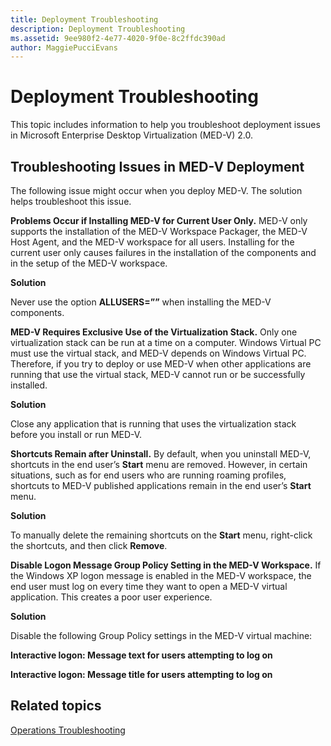 ```yaml
---
title: Deployment Troubleshooting
description: Deployment Troubleshooting
ms.assetid: 9ee980f2-4e77-4020-9f0e-8c2ffdc390ad
author: MaggiePucciEvans
---
```


# Deployment Troubleshooting


This topic includes information to help you troubleshoot deployment issues in Microsoft Enterprise Desktop Virtualization (MED-V) 2.0.

## Troubleshooting Issues in MED-V Deployment


The following issue might occur when you deploy MED-V. The solution helps troubleshoot this issue.

**Problems Occur if Installing MED-V for Current User Only.** MED-V only supports the installation of the MED-V Workspace Packager, the MED-V Host Agent, and the MED-V workspace for all users. Installing for the current user only causes failures in the installation of the components and in the setup of the MED-V workspace.

**Solution**

Never use the option **ALLUSERS=””** when installing the MED-V components.

**MED-V Requires Exclusive Use of the Virtualization Stack.** Only one virtualization stack can be run at a time on a computer. Windows Virtual PC must use the virtual stack, and MED-V depends on Windows Virtual PC. Therefore, if you try to deploy or use MED-V when other applications are running that use the virtual stack, MED-V cannot run or be successfully installed.

**Solution**

Close any application that is running that uses the virtualization stack before you install or run MED-V.

**Shortcuts Remain after Uninstall.** By default, when you uninstall MED-V, shortcuts in the end user’s **Start** menu are removed. However, in certain situations, such as for end users who are running roaming profiles, shortcuts to MED-V published applications remain in the end user’s **Start** menu.

**Solution**

To manually delete the remaining shortcuts on the **Start** menu, right-click the shortcuts, and then click **Remove**.

**Disable Logon Message Group Policy Setting in the MED-V Workspace.** If the Windows XP logon message is enabled in the MED-V workspace, the end user must log on every time they want to open a MED-V virtual application. This creates a poor user experience.

**Solution**

Disable the following Group Policy settings in the MED-V virtual machine:

**Interactive logon: Message text for users attempting to log on**

**Interactive logon: Message title for users attempting to log on**

## Related topics


[Operations Troubleshooting](operations-troubleshooting-medv2.md)

 

 





